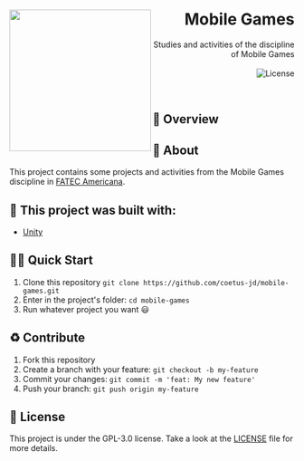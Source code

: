 <h1 align="right">
  <img src="https://www.neofonie-mobile.de/wp-content/uploads/2020/08/Toggolino_Mockup_Tablet.png" width="250px" align="left" />
  Mobile Games
</h1>

<p align="right">
Studies and activities of the discipline of Mobile Games
  <br><br>
  <!-- License -->
  <a>
    <img alt="License" src="https://img.shields.io/badge/License-GPL--3.0-green?style=for-the-badge&labelColor=1C1E26&color=61ffca">
  </a>
</p>
<br>

## :eyes: Overview

## :open_book: About 
This project contains some projects and activities from the Mobile Games discipline in [FATEC Americana](https://www.fatec.edu.br/).

## :bricks: This project was built with: 
- [Unity](https://unity.com/)

## 🏄‍♂️ Quick Start
 1. Clone this repository `git clone https://github.com/coetus-jd/mobile-games.git`
 2. Enter in the project's folder: `cd mobile-games`
 3. Run whatever project you want 😃
 
## :recycle: Contribute
 1. Fork this repository
 2. Create a branch with your feature: ```git checkout -b my-feature```
 3. Commit your changes: ```git commit -m 'feat: My new feature'```
 4. Push your branch: ```git push origin my-feature```

## :page_with_curl:	License
This project is under the GPL-3.0 license. Take a look at the [LICENSE](LICENSE) file for more details.
